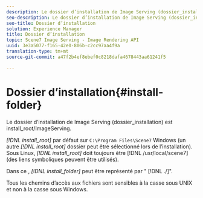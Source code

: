 ```yaml
---
description: Le dossier d’installation de Image Serving (dossier_installation) est install_root/ImageServing.
seo-description: Le dossier d’installation de Image Serving (dossier_installation) est install_root/ImageServing.
seo-title: Dossier d’installation
solution: Experience Manager
title: Dossier d’installation
topic: Scene7 Image Serving - Image Rendering API
uuid: 3e3a5077-f165-42e0-806b-c2cc97aa4f9a
translation-type: tm+mt
source-git-commit: a47f2b4ef8ebef0c8218dafa4678443aa61241f5

---
```



# Dossier d’installation{#install-folder}

Le dossier d’installation de Image Serving (dossier_installation) est install_root/ImageServing.

*[!DNL install_root]* par défaut sur `C:\Program Files\Scene7` Windows (un autre *[!DNL install_root]* dossier peut être sélectionné lors de l’installation). Sous Linux, *[!DNL install_root]* doit toujours être [!DNL /usr/local/scene7] (des liens symboliques peuvent être utilisés).

Dans ce , *[!DNL install_folder]* peut être représenté par &quot; [!DNL ./]&quot;.

Tous les chemins d’accès aux fichiers sont sensibles à la casse sous UNIX et non à la casse sous Windows.
